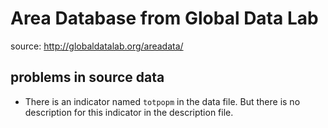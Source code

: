 # Area Database from Global Data Lab

source: http://globaldatalab.org/areadata/

## problems in source data

- There is an indicator named `totpopm` in the data file. But there is no description
for this indicator in the description file.
